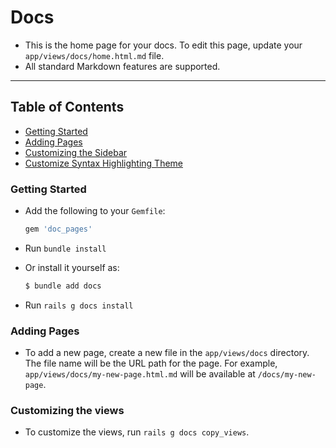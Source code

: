 # Docs

- This is the home page for your docs.  To edit this page, update your `app/views/docs/home.html.md` file.
- All standard Markdown features are supported.

---

## Table of Contents
  - [Getting Started](#getting-started)
  - [Adding Pages](#adding-pages)
  - [Customizing the Sidebar](#customizing-the-sidebar)
  - [Customize Syntax Highlighting Theme](#customize-syntax-highlighting-theme)

### <span id="getting-started">Getting Started</span>

  - Add the following to your `Gemfile`:

    ```ruby
    gem 'doc_pages'
    ```
  - Run `bundle install`
  - Or install it yourself as:

    ```bash
    $ bundle add docs
    ```
  - Run `rails g docs install`


### <span id="adding-pages">Adding Pages</span>

- To add a new page, create a new file in the `app/views/docs` directory.  The file name will be the URL path for the page.  For example, `app/views/docs/my-new-page.html.md` will be available at `/docs/my-new-page`.

### <span id="customizing-the-views">Customizing the views</span>

- To customize the views, run `rails g docs copy_views`.

